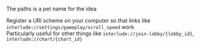 The paths is a pet name for the idea

Register a URI scheme on your computer so that links like `interlude://settings/gameplay/scroll_speed` work  
Particularly useful for other things like `interlude://join-lobby/{lobby_id}`, `interlude://chart/{chart_id}`